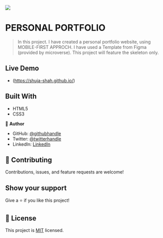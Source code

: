 ![](https://img.shields.io/badge/Microverse-blueviolet)

# PERSONAL PORTFOLIO

> In this project.  I have created a personal portfolio website, using MOBILE-FIRST APPROCH. 
> I have used a Template from Figma (provided by microverse).
>This project will feature the skeleton only.


## Live Demo
- (https://shuja-shah.github.io/)

## Built With

- HTML5
- CSS3

👤 **Author**

- GitHub: [@githubhandle](https://github.com/shuja-shah)
- Twitter: [@twitterhandle](https://twitter.com/SyedShujaHussa3)
- LinkedIn: [LinkedIn](https://www.linkedin.com/in/shahshujahussa/)



## 🤝 Contributing

Contributions, issues, and feature requests are welcome!


## Show your support

Give a ⭐️ if you like this project!


## 📝 License

This project is [MIT](./MIT.md) licensed.
